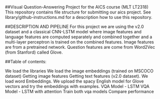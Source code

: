 ##Visual Question-Answering Project for the AICS course (MLT LT2318)
This repository contains file structure for submitting our aics project. See library/github-instructions.md for a description how to use this repository.

##DESCRIPTION AND PIPELINE
For this project we are using the v2.0 dataset and a classical CNN-LSTM model where image features and language features are computed separately and combined together and a multi-layer perceptron is trained on the combined features. Image features are from a pretrained network. Question features are come from Word2Vec (from Stanford) called Glove.

##Table of contents:

We load the libraries
We load the image embeddings (trained on MSCOCO dataset)
Getting image features
Getting text features (v2.0 dataset). We load word Embeddings. We upload the spacy English model for Glove vectors and try the embeddings with examples.
VQA Model - LSTM
VQA Model - LSTM with attention
Train both vqa models
Compare performance
